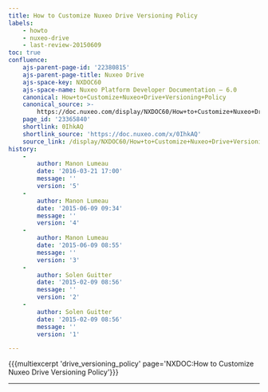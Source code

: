 ```yaml
---
title: How to Customize Nuxeo Drive Versioning Policy
labels:
    - howto
    - nuxeo-drive
    - last-review-20150609
toc: true
confluence:
    ajs-parent-page-id: '22380815'
    ajs-parent-page-title: Nuxeo Drive
    ajs-space-key: NXDOC60
    ajs-space-name: Nuxeo Platform Developer Documentation — 6.0
    canonical: How+to+Customize+Nuxeo+Drive+Versioning+Policy
    canonical_source: >-
        https://doc.nuxeo.com/display/NXDOC60/How+to+Customize+Nuxeo+Drive+Versioning+Policy
    page_id: '23365840'
    shortlink: 0IhkAQ
    shortlink_source: 'https://doc.nuxeo.com/x/0IhkAQ'
    source_link: /display/NXDOC60/How+to+Customize+Nuxeo+Drive+Versioning+Policy
history:
    - 
        author: Manon Lumeau
        date: '2016-03-21 17:00'
        message: ''
        version: '5'
    - 
        author: Manon Lumeau
        date: '2015-06-09 09:34'
        message: ''
        version: '4'
    - 
        author: Manon Lumeau
        date: '2015-06-09 08:55'
        message: ''
        version: '3'
    - 
        author: Solen Guitter
        date: '2015-02-09 08:56'
        message: ''
        version: '2'
    - 
        author: Solen Guitter
        date: '2015-02-09 08:56'
        message: ''
        version: '1'

---
```

{{{multiexcerpt 'drive_versioning_policy' page='NXDOC:How to Customize Nuxeo Drive Versioning Policy'}}}

* * *